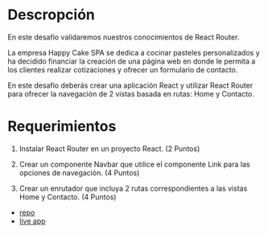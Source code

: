 # Descropción

En este desafío validaremos nuestros conocimientos de React Router.

La empresa Happy Cake SPA se dedica a cocinar pasteles personalizados y ha decidido financiar la creación de una página web en donde le permita a los clientes realizar
cotizaciones y ofrecer un formulario de contacto.

En este desafío deberás crear una aplicación React y utilizar React Router para ofrecer la navegación de 2 vistas basada en rutas: Home y Contacto.

# Requerimientos

1. Instalar React Router en un proyecto React.
(2 Puntos)

2. Crear un componente Navbar que utilice el componente Link para las opciones de
navegación.
(4 Puntos)

3. Crear un enrutador que incluya 2 rutas correspondientes a las vistas Home y
Contacto.
(4 Puntos)

- [repo](https://github.com/fisaavedrae/happy-cake) 
- [live app](https://happy-cake-eight.vercel.app/) 

